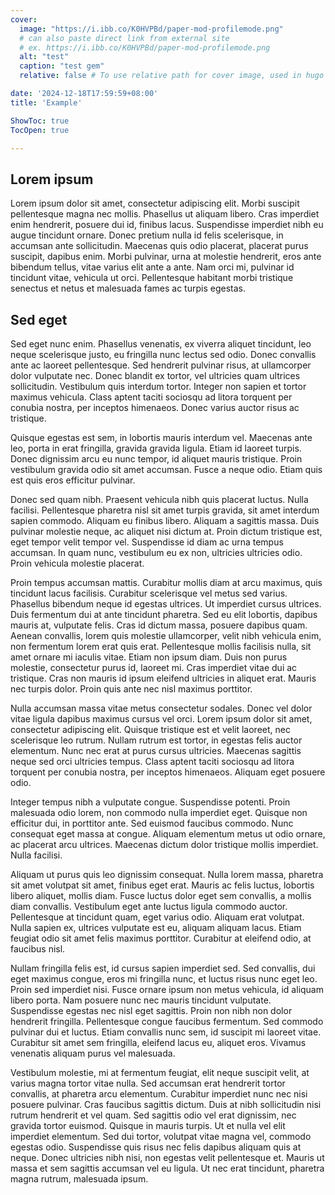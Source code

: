```yaml
---
cover:
  image: "https://i.ibb.co/K0HVPBd/paper-mod-profilemode.png"
  # can also paste direct link from external site
  # ex. https://i.ibb.co/K0HVPBd/paper-mod-profilemode.png
  alt: "test"
  caption: "test gem"
  relative: false # To use relative path for cover image, used in hugo Page-bundles

date: '2024-12-18T17:59:59+08:00'
title: 'Example'

ShowToc: true
TocOpen: true

---
```


## Lorem ipsum
Lorem ipsum dolor sit amet, consectetur adipiscing elit. Morbi suscipit pellentesque magna nec mollis. Phasellus ut aliquam libero. Cras imperdiet enim hendrerit, posuere dui id, finibus lacus. Suspendisse imperdiet nibh eu augue tincidunt ornare. Donec pretium nulla id felis scelerisque, in accumsan ante sollicitudin. Maecenas quis odio placerat, placerat purus suscipit, dapibus enim. Morbi pulvinar, urna at molestie hendrerit, eros ante bibendum tellus, vitae varius elit ante a ante. Nam orci mi, pulvinar id tincidunt vitae, vehicula ut orci. Pellentesque habitant morbi tristique senectus et netus et malesuada fames ac turpis egestas.

## Sed eget
Sed eget nunc enim. Phasellus venenatis, ex viverra aliquet tincidunt, leo neque scelerisque justo, eu fringilla nunc lectus sed odio. Donec convallis ante ac laoreet pellentesque. Sed hendrerit pulvinar risus, at ullamcorper dolor vulputate nec. Donec blandit ex tortor, vel ultricies quam ultrices sollicitudin. Vestibulum quis interdum tortor. Integer non sapien et tortor maximus vehicula. Class aptent taciti sociosqu ad litora torquent per conubia nostra, per inceptos himenaeos. Donec varius auctor risus ac tristique.

Quisque egestas est sem, in lobortis mauris interdum vel. Maecenas ante leo, porta in erat fringilla, gravida gravida ligula. Etiam id laoreet turpis. Donec dignissim arcu eu nunc tempor, id aliquet mauris tristique. Proin vestibulum gravida odio sit amet accumsan. Fusce a neque odio. Etiam quis est quis eros efficitur pulvinar.

Donec sed quam nibh. Praesent vehicula nibh quis placerat luctus. Nulla facilisi. Pellentesque pharetra nisl sit amet turpis gravida, sit amet interdum sapien commodo. Aliquam eu finibus libero. Aliquam a sagittis massa. Duis pulvinar molestie neque, ac aliquet nisi dictum at. Proin dictum tristique est, eget tempor velit tempor vel. Suspendisse id diam ac urna tempus accumsan. In quam nunc, vestibulum eu ex non, ultricies ultricies odio. Proin vehicula molestie placerat.

Proin tempus accumsan mattis. Curabitur mollis diam at arcu maximus, quis tincidunt lacus facilisis. Curabitur scelerisque vel metus sed varius. Phasellus bibendum neque id egestas ultrices. Ut imperdiet cursus ultrices. Duis fermentum dui at ante tincidunt pharetra. Sed eu elit lobortis, dapibus mauris at, vulputate felis. Cras id dictum massa, posuere dapibus quam. Aenean convallis, lorem quis molestie ullamcorper, velit nibh vehicula enim, non fermentum lorem erat quis erat. Pellentesque mollis facilisis nulla, sit amet ornare mi iaculis vitae. Etiam non ipsum diam. Duis non purus molestie, consectetur purus id, laoreet mi. Cras imperdiet vitae dui ac tristique. Cras non mauris id ipsum eleifend ultricies in aliquet erat. Mauris nec turpis dolor. Proin quis ante nec nisl maximus porttitor.

Nulla accumsan massa vitae metus consectetur sodales. Donec vel dolor vitae ligula dapibus maximus cursus vel orci. Lorem ipsum dolor sit amet, consectetur adipiscing elit. Quisque tristique est et velit laoreet, nec scelerisque leo rutrum. Nullam rutrum est tortor, in egestas felis auctor elementum. Nunc nec erat at purus cursus ultricies. Maecenas sagittis neque sed orci ultricies tempus. Class aptent taciti sociosqu ad litora torquent per conubia nostra, per inceptos himenaeos. Aliquam eget posuere odio.

Integer tempus nibh a vulputate congue. Suspendisse potenti. Proin malesuada odio lorem, non commodo nulla imperdiet eget. Quisque non efficitur dui, in porttitor ante. Sed euismod faucibus commodo. Nunc consequat eget massa at congue. Aliquam elementum metus ut odio ornare, ac placerat arcu ultrices. Maecenas dictum dolor tristique mollis imperdiet. Nulla facilisi.

Aliquam ut purus quis leo dignissim consequat. Nulla lorem massa, pharetra sit amet volutpat sit amet, finibus eget erat. Mauris ac felis luctus, lobortis libero aliquet, mollis diam. Fusce luctus dolor eget sem convallis, a mollis diam convallis. Vestibulum eget ante luctus ligula commodo auctor. Pellentesque at tincidunt quam, eget varius odio. Aliquam erat volutpat. Nulla sapien ex, ultrices vulputate est eu, aliquam aliquam lacus. Etiam feugiat odio sit amet felis maximus porttitor. Curabitur at eleifend odio, at faucibus nisl.

Nullam fringilla felis est, id cursus sapien imperdiet sed. Sed convallis, dui eget maximus congue, eros mi fringilla nunc, et luctus risus nunc eget leo. Proin sed imperdiet nisi. Fusce ornare ipsum non metus vehicula, id aliquam libero porta. Nam posuere nunc nec mauris tincidunt vulputate. Suspendisse egestas nec nisl eget sagittis. Proin non nibh non dolor hendrerit fringilla. Pellentesque congue faucibus fermentum. Sed commodo pulvinar dui et luctus. Etiam convallis nunc sem, id suscipit mi laoreet vitae. Curabitur sit amet sem fringilla, eleifend lacus eu, aliquet eros. Vivamus venenatis aliquam purus vel malesuada.

Vestibulum molestie, mi at fermentum feugiat, elit neque suscipit velit, at varius magna tortor vitae nulla. Sed accumsan erat hendrerit tortor convallis, at pharetra arcu elementum. Curabitur imperdiet nunc nec nisi posuere pulvinar. Cras faucibus sagittis dictum. Duis at nibh sollicitudin nisi rutrum hendrerit et vel quam. Sed sagittis odio vel erat dignissim, nec gravida tortor euismod. Quisque in mauris turpis. Ut et nulla vel elit imperdiet elementum. Sed dui tortor, volutpat vitae magna vel, commodo egestas odio. Suspendisse quis risus nec felis dapibus aliquam quis at neque. Donec ultricies nibh nisi, non egestas velit pellentesque et. Mauris ut massa et sem sagittis accumsan vel eu ligula. Ut nec erat tincidunt, pharetra magna rutrum, malesuada ipsum.
